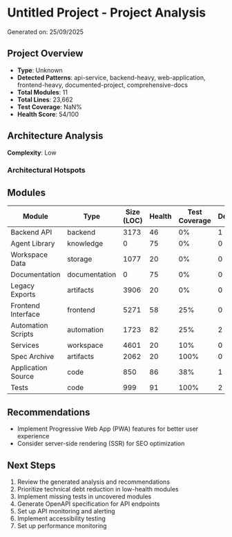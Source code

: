# Untitled Project - Project Analysis

Generated on: 25/09/2025

## Project Overview

- **Type**: Unknown
- **Detected Patterns**: api-service, backend-heavy, web-application, frontend-heavy, documented-project, comprehensive-docs
- **Total Modules**: 11
- **Total Lines**: 23,662
- **Test Coverage**: NaN%
- **Health Score**: 54/100

## Architecture Analysis

**Complexity**: Low

### Architectural Hotspots



## Modules

| Module | Type | Size (LOC) | Health | Test Coverage | Dependencies |
|--------|------|------------|---------|---------------|--------------|
| Backend API | backend | 3173 | 46 | 0% | 1 |
| Agent Library | knowledge | 0 | 75 | 0% | 0 |
| Workspace Data | storage | 1077 | 20 | 0% | 0 |
| Documentation | documentation | 0 | 75 | 0% | 0 |
| Legacy Exports | artifacts | 3906 | 20 | 0% | 0 |
| Frontend Interface | frontend | 5271 | 58 | 25% | 0 |
| Automation Scripts | automation | 1723 | 82 | 25% | 2 |
| Services | workspace | 4601 | 20 | 10% | 0 |
| Spec Archive | artifacts | 2062 | 20 | 100% | 0 |
| Application Source | code | 850 | 86 | 38% | 1 |
| Tests | code | 999 | 91 | 100% | 2 |

## Recommendations

- Implement Progressive Web App (PWA) features for better user experience
- Consider server-side rendering (SSR) for SEO optimization

## Next Steps

1. Review the generated analysis and recommendations
1. Prioritize technical debt reduction in low-health modules
1. Implement missing tests in uncovered modules
1. Generate OpenAPI specification for API endpoints
1. Set up API monitoring and alerting
1. Implement accessibility testing
1. Set up performance monitoring
